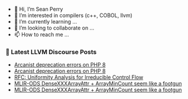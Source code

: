 - 👋 Hi, I’m Sean Perry
- 👀 I’m interested in compilers (c++, COBOL, llvm)
- 🌱 I’m currently learning ...
- 💞️ I’m looking to collaborate on ...
- 📫 How to reach me ...

<!---
s66perry/s66perry is a ✨ special ✨ repository because its `README.md` (this file) appears on your GitHub profile.
You can click the Preview link to take a look at your changes.
--->
### 📕 Latest LLVM Discourse Posts

<!-- DISCOURSE-LLVM:START -->
- [Arcanist deprecation errors on PHP 8](https://discourse.llvm.org/t/arcanist-deprecation-errors-on-php-8/63231#post_18)
- [Arcanist deprecation errors on PHP 8](https://discourse.llvm.org/t/arcanist-deprecation-errors-on-php-8/63231#post_17)
- [RFC: Uniformity Analysis for Irreducible Control Flow](https://discourse.llvm.org/t/rfc-uniformity-analysis-for-irreducible-control-flow/64139#post_10)
- [MLIR-ODS DenseXXXArrayAttr + ArrayMinCount seem like a footgun](https://discourse.llvm.org/t/mlir-ods-densexxxarrayattr-arraymincount-seem-like-a-footgun/64763#post_6)
- [MLIR-ODS DenseXXXArrayAttr + ArrayMinCount seem like a footgun](https://discourse.llvm.org/t/mlir-ods-densexxxarrayattr-arraymincount-seem-like-a-footgun/64763#post_5)
<!-- DISCOURSE-LLVM:END -->

